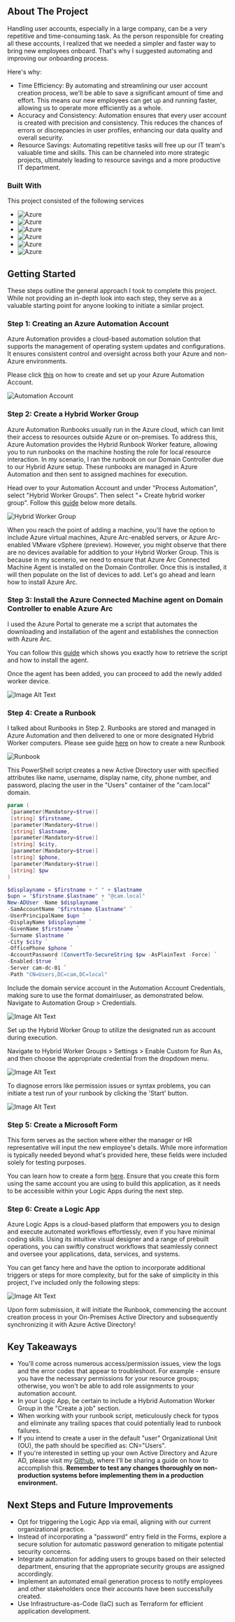 <!-- ABOUT THE PROJECT -->
## About The Project


Handling user accounts, especially in a large company, can be a very repetitive and time-consuming task. As the person responsible for creating all these accounts, I realized that we needed a simpler and faster way to bring new employees onboard. That's why I suggested automating and improving our onboarding process.

Here's why:
* Time Efficiency: By automating and streamlining our user account creation process, we'll be able to save a significant amount of time and effort. This means our new employees can get up and running faster, allowing us to operate more efficiently as a whole.
* Accuracy and Consistency: Automation ensures that every user account is created with precision and consistency. This reduces the chances of errors or discrepancies in user profiles, enhancing our data quality and overall security.
* Resource Savings: Automating repetitive tasks will free up our IT team's valuable time and skills. This can be channeled into more strategic projects, ultimately leading to resource savings and a more productive IT department.






### Built With

This project consisted of the following services

* ![Azure](https://img.shields.io/badge/Azure-Automate-blue)
* ![Azure](https://img.shields.io/badge/Azure-Runbook-blue)
* ![Azure](https://img.shields.io/badge/Azure-Logic_Apps-blue)
* ![Azure](https://img.shields.io/badge/Azure-AD-blue)
* ![Azure](https://img.shields.io/badge/Microsoft-Active_Directory-blue)
* ![Azure](https://img.shields.io/badge/Microsoft-Forms-blue)





<!-- GETTING STARTED -->
## Getting Started

These steps outline the general approach I took to complete this project. While not providing an in-depth look into each step, they serve as a valuable starting point for anyone looking to initiate a similar project.

### Step 1: Creating an Azure Automation Account

Azure Automation provides a cloud-based automation solution that supports the management of operating system updates and configurations. It ensures consistent control and oversight across both your Azure and non-Azure environments.

Please click [this](https://learn.microsoft.com/en-us/azure/automation/automation-create-standalone-account?tabs=azureportal) on how to create and set up your Azure Automation Account.

![Automation Account](https://learn.microsoft.com/en-us/azure/automation/media/automation-create-standalone-account/automation-account-portal.png)


### Step 2: Create a Hybrid Worker Group

Azure Automation Runbooks usually run in the Azure cloud, which can limit their access to resources outside Azure or on-premises. To address this, Azure Automation provides the Hybrid Runbook Worker feature, allowing you to run runbooks on the machine hosting the role for local resource interaction. In my scenario, I ran the runbook on our Domain Controller due to our Hybrid Azure setup. These runbooks are managed in Azure Automation and then sent to assigned machines for execution.

Head over to your Automation Account and under "Process Automation", select "Hybrid Worker Groups". Then select "+ Create hybrid worker group". Follow this [guide](https://learn.microsoft.com/en-us/azure/automation/extension-based-hybrid-runbook-worker-install?tabs=windows%2Cbicep-template#create-hybrid-worker-group) below more details. 

![Hybrid Worker Group](https://learn.microsoft.com/en-us/azure/automation/media/extension-based-hybrid-runbook-worker-install/hybrid-worker-groups-portal.png)

When you reach the point of adding a machine, you'll have the option to include Azure virtual machines, Azure Arc-enabled servers, or Azure Arc-enabled VMware vSphere (preview). However, you might observe that there are no devices available for addition to your Hybrid Worker Group. This is because in my scenerio, we need to ensure that Azure Arc Connected Machine Agent is installed on the Domain Controller. Once this is installed, it will then populate on the list of devices to add. Let's go ahead and learn how to install Azure Arc.

### Step 3: Install the Azure Connected Machine agent on Domain Controller to enable Azure Arc

I used the Azure Portal to generate me a script that automates the downloading and installation of the agent and establishes the connection with Azure Arc.

You can follow this [guide](https://learn.microsoft.com/en-us/azure/network-watcher/connection-monitor-connected-machine-agent?tabs=WindowsScript#generate-an-installation-script) which shows you exactly how to retrieve the script and how to install the agent. 

Once the agent has been added, you can proceed to add the newly added worker device.

![Image Alt Text](../Images/Hybrid%20Worker.png)

### Step 4: Create a Runbook

I talked about Runbooks in Step 2. Runbooks are stored and managed in Azure Automation and then delivered to one or more designated Hybrid Worker computers. Please see guide [here](https://learn.microsoft.com/en-us/azure/automation/media/automation-tutorial-runbook-textual/create-powershell-workflow-runbook-options.png) on how to create a new Runbook

![Runbook](https://learn.microsoft.com/en-us/azure/automation/media/automation-tutorial-runbook-textual/create-powershell-workflow-runbook-options.png)

This PowerShell script creates a new Active Directory user with specified attributes like name, username, display name, city, phone number, and password, placing the user in the "Users" container of the "cam.local" domain.

   ```powershell
   param (
    [parameter(Mandatory=$true)]
    [string] $firstname,
    [parameter(Mandatory=$true)]
    [string] $lastname,
    [parameter(Mandatory=$true)]
    [string] $city,
    [parameter(Mandatory=$true)]
    [string] $phone,
    [parameter(Mandatory=$true)]
    [string] $pw
)

$displayname = $firstname + " " + $lastname
$upn = "$firstname.$lastname" + "@cam.local"
New-ADUser -Name $displayname `
-SamAccountName "$firstname.$lastname" `
-UserPrincipalName $upn `
-DisplayName $displayname `
-GivenName $firstname `
-Surname $lastname `
-City $city `
-OfficePhone $phone `
-AccountPassword (ConvertTo-SecureString $pw -AsPlainText -Force) `
-Enabled:$true `
-Server cam-dc-01 `
-Path "CN=Users,DC=cam,DC=local"
   ```

Include the domain service account in the Automation Account Credentials, making sure to use the format domain\user, as demonstrated below. Navigate to Automation Group > Credentials.

![Image Alt Text](../Images/Runbook2.png)

Set up the Hybrid Worker Group to utilize the designated run as account during execution.

Navigate to Hybrid Worker Groups > Settings > Enable Custom for Run As, and then choose the appropriate credential from the dropdown menu.

![Image Alt Text](../Images/Runbook3.png)


To diagnose errors like permission issues or syntax problems, you can initiate a test run of your runbook by clicking the 'Start' button.

![Image Alt Text](../Images/Runbook.png)


### Step 5: Create a Microsoft Form

This form serves as the section where either the manager or HR representative will input the new employee's details. While more information is typically needed beyond what's provided here, these fields were included solely for testing purposes.

You can learn how to create a form [here](https://support.microsoft.com/en-us/office/create-a-form-with-microsoft-forms-4ffb64cc-7d5d-402f-b82e-b1d49418fd9d). Ensure that you create this form using the same account you are using to build this application, as it needs to be accessible within your Logic Apps during the next step.

### Step 6: Create a Logic App

Azure Logic Apps is a cloud-based platform that empowers you to design and execute automated workflows effortlessly, even if you have minimal coding skills. Using its intuitive visual designer and a range of prebuilt operations, you can swiftly construct workflows that seamlessly connect and oversee your applications, data, services, and systems.

You can get fancy here and have the option to incorporate additional triggers or steps for more complexity, but for the sake of simplicity in this project, I've included only the following steps:

![Image Alt Text](../Images/LogicApp.png)

Upon form submission, it will initiate the Runbook, commencing the account creation process in your On-Premises Active Directory and subsequently synchronizing it with Azure Active Directory!

## Key Takeaways

* You'll come across numerous access/permission issues, view the logs and the error codes that appear to troubleshoot. For example - ensure you have the necessary permissions for your resource groups; otherwise, you won't be able to add role assignments to your automation account.
* In your Logic App, be certain to include a Hybrid Automation Worker Group in the "Create a job" section.
* When working with your runbook script, meticulously check for typos and eliminate any trailing spaces that could potentially lead to runbook failures.
* If you intend to create a user in the default "user" Organizational Unit (OU), the path should be specified as: CN="Users".
* If you're interested in setting up your own Active Directory and Azure AD, please visit my [Github](https://github.com/kencamarador/portfolio/tree/main/Azure), where I'll be sharing a guide on how to accomplish this. **Remember to test any changes thoroughly on non-production systems before implementing them in a production environment.**

## Next Steps and Future Improvements

* Opt for triggering the Logic App via email, aligning with our current organizational practice.
* Instead of incorporating a "password" entry field in the Forms, explore a secure solution for automatic password generation to mitigate potential security concerns.
* Integrate automation for adding users to groups based on their selected department, ensuring that the appropriate security groups are assigned accordingly.
* Implement an automated email generation process to notify employees and other stakeholders once their accounts have been successfully created.
* Use Infrastructure-as-Code (IaC) such as Terraform for efficient application development.
